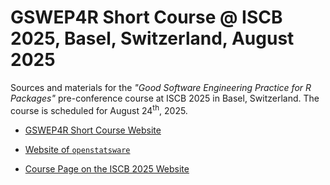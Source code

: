 # GSWEP4R Short Course @ ISCB 2025, Basel, Switzerland, August 2025

Sources and materials for the *"Good Software Engineering Practice for R Packages"* pre-conference course at ISCB 2025 in Basel, Switzerland.
The course is scheduled for August 24<sup>th</sup>, 2025.

- [GSWEP4R Short Course Website](https://openstatsware.github.io/shortcourse-iscb2025/)

- [Website of `openstatsware`](https://openstatsware.org)

- [Course Page on the ISCB 2025 Website](https://iscb2025.info/courses.html#good-software-engineering-practice-for-r-packages)
